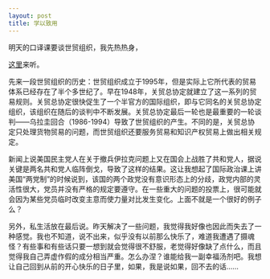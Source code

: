 ```yaml
---
layout: post
title: 学以致用
---
```


明天的口译课要谈世贸组织，我先热热身，

[这里](http://www.francaisblog.com.cn/node/556)来听。

先来一段世贸组织的历史：世贸组织成立于1995年，但是实际上它所代表的贸易体系已经存在了半个多世纪了。早在1948年，关贸总协定就建立了这一系列的贸易规则。关贸总协定很快促生了一个半官方的国际组织，即与它同名的关贸总协定组织，该组织在随后的谈判中不断发展。关贸总协定最后一轮也是最重要的一轮谈判——乌拉圭回合（1986-1994）导致了世贸组织的产生。不同的是，关贸总协定只处理货物贸易的问题，而世贸组织还要服务贸易和知识产权贸易上做出相关规定。

新闻上说美国民主党人在关于撤兵伊拉克问题上又在国会上战胜了共和党人，据说关键是两名共和党人临阵倒戈，导致了这样的结果。这让我想起了国际政治课上讲美国“两党制”的时候说到，该国的两个政党没有意识形态上的分歧，政党内部的灵活性很大，党员并没有严格的规定要遵守。在一些重大的问题的投票上，很可能就会因为某些党员临时改变主意而使力量对比发生变化。上面不就是一个很好的例子么？

另外，私生活放在最后说。昨天解决了一些问题，我觉得我好像也因此而失去了一种感觉。我也不知道，说不出来，似乎没有以前那么快乐了，难道我遭遇了摄魂怪？有些事和有些话只要一想到就会觉得很不舒服，老觉得好像缺了点什么，而且觉得我自己弄虚作假的成分相当严重。怎么办涅？谁能给我一副幸福汤剂吧。我想让自己回到从前的开心快乐的日子里，如果，我是说如果，回不去的话……
